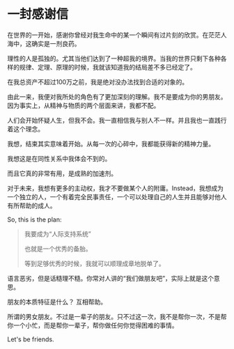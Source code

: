 # 一封感谢信

在世界的一开始，感谢你曾经对我生命中的某一个瞬间有过片刻的欣赏。在茫茫人海中，这确实是一剂良药。





理性的人是孤独的。尤其当他们达到了一种超我的境界。当我的世界只剩下各种各样的规律、定理、原理的时候，我就该知道我的结局差不多已经定了。

在我总资产不超过100万之前，我是绝对没办法找到合适的对象的。





由此一来，我便对我所处的角色有了更加深刻的理解。我不是要成为你的男朋友。因为事实上，从精神与物质的两个层面来讲，我都不配。

人们会开始怀疑人生，但我不会。我一直相信我与别人不一样。并且我也一直践行着这个理念。

我想，结束其实意味着开始。从每一次的心碎中，我都能获得新的精神力量。

我想这是在同性关系中我体会不到的。

而且它真的非常有用，是成熟的加速剂。





对于未来，我想有更多的主动权，我才不要做某个人的附庸。Instead，我想成为一个独立的人，一个有着完全民事责任，一个可以处理自己的人生并且能够对他人有所帮助的成人。







So, this is the plan:

> 我要成为“人际支持系统”
>
> 也就是一个优秀的备胎。
>
> 等到足够优秀的时候，我就可以顺理成章地脱单了。

语言恶劣，但是话糙理不糙。你常对人讲的“我们做朋友吧”，实际上就是这个意思。

朋友的本质特征是什么？ 互相帮助。

所谓的男女朋友。不过是一辈子的朋友。只不过这一次，我不是帮你一次，不是帮你一个小忙，而是帮你一辈子，帮你做任何你觉得困难的事情。







Let's be friends.



